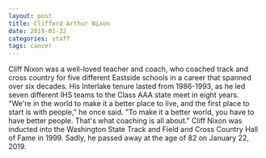 ```yaml
---
layout: post
title: Clifford Arthur Nixon
date: 2019-01-22
categories: staff
tags: cancer
---
```

Cliff Nixon was a well-loved teacher and coach, who coached track and cross country for five different Eastside schools in a career that spanned over six decades. His Interlake tenure lasted from 1986-1993, as he led seven different IHS teams to the Class AAA state meet in eight years. "We're in the world to make it a better place to live, and the first place to start is with people," he once said. "To make it a better world, you have to have better people. That's what coaching is all about." Cliff Nixon was inducted into the Washington State Track and Field and Cross Country Hall of Fame in 1999. Sadly, he passed away at the age of 82 on January 22, 2019.

